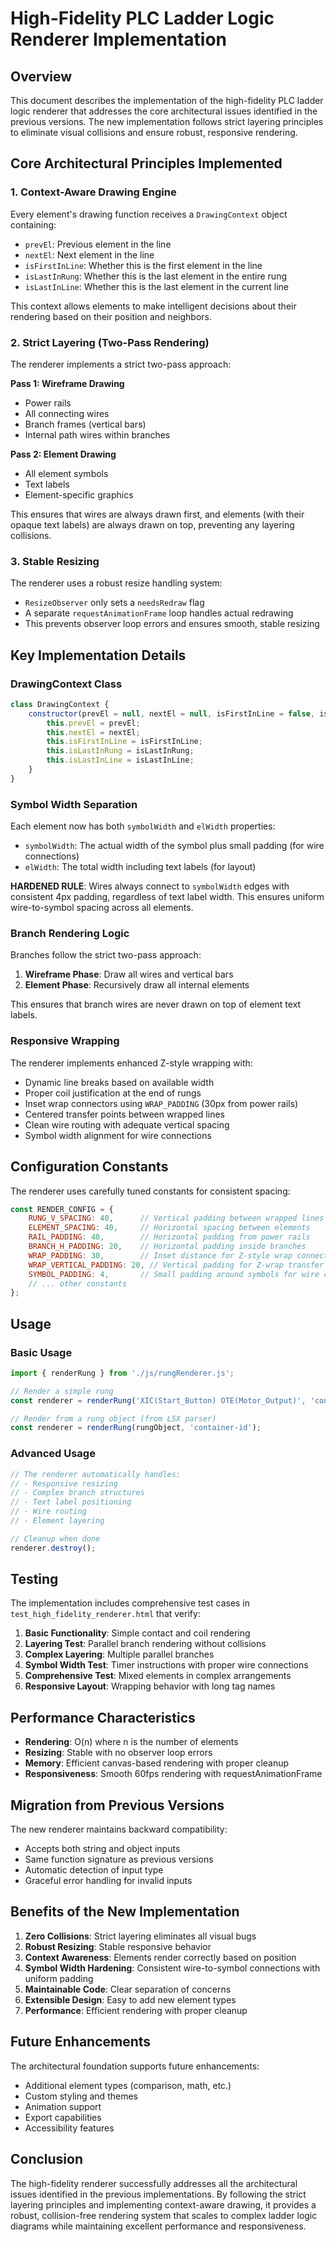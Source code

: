 # High-Fidelity PLC Ladder Logic Renderer Implementation

## Overview

This document describes the implementation of the high-fidelity PLC ladder logic renderer that addresses the core architectural issues identified in the previous versions. The new implementation follows strict layering principles to eliminate visual collisions and ensure robust, responsive rendering.

## Core Architectural Principles Implemented

### 1. Context-Aware Drawing Engine

Every element's drawing function receives a `DrawingContext` object containing:
- `prevEl`: Previous element in the line
- `nextEl`: Next element in the line  
- `isFirstInLine`: Whether this is the first element in the line
- `isLastInRung`: Whether this is the last element in the entire rung
- `isLastInLine`: Whether this is the last element in the current line

This context allows elements to make intelligent decisions about their rendering based on their position and neighbors.

### 2. Strict Layering (Two-Pass Rendering)

The renderer implements a strict two-pass approach:

**Pass 1: Wireframe Drawing**
- Power rails
- All connecting wires
- Branch frames (vertical bars)
- Internal path wires within branches

**Pass 2: Element Drawing**
- All element symbols
- Text labels
- Element-specific graphics

This ensures that wires are always drawn first, and elements (with their opaque text labels) are always drawn on top, preventing any layering collisions.

### 3. Stable Resizing

The renderer uses a robust resize handling system:
- `ResizeObserver` only sets a `needsRedraw` flag
- A separate `requestAnimationFrame` loop handles actual redrawing
- This prevents observer loop errors and ensures smooth, stable resizing

## Key Implementation Details

### DrawingContext Class

```javascript
class DrawingContext {
    constructor(prevEl = null, nextEl = null, isFirstInLine = false, isLastInRung = false, isLastInLine = false) {
        this.prevEl = prevEl;
        this.nextEl = nextEl;
        this.isFirstInLine = isFirstInLine;
        this.isLastInRung = isLastInRung;
        this.isLastInLine = isLastInLine;
    }
}
```

### Symbol Width Separation

Each element now has both `symbolWidth` and `elWidth` properties:
- `symbolWidth`: The actual width of the symbol plus small padding (for wire connections)
- `elWidth`: The total width including text labels (for layout)

**HARDENED RULE**: Wires always connect to `symbolWidth` edges with consistent 4px padding, regardless of text label width. This ensures uniform wire-to-symbol spacing across all elements.

### Branch Rendering Logic

Branches follow the strict two-pass approach:

1. **Wireframe Phase**: Draw all wires and vertical bars
2. **Element Phase**: Recursively draw all internal elements

This ensures that branch wires are never drawn on top of element text labels.

### Responsive Wrapping

The renderer implements enhanced Z-style wrapping with:
- Dynamic line breaks based on available width
- Proper coil justification at the end of rungs
- Inset wrap connectors using `WRAP_PADDING` (30px from power rails)
- Centered transfer points between wrapped lines
- Clean wire routing with adequate vertical spacing
- Symbol width alignment for wire connections

## Configuration Constants

The renderer uses carefully tuned constants for consistent spacing:

```javascript
const RENDER_CONFIG = {
    RUNG_V_SPACING: 40,      // Vertical padding between wrapped lines
    ELEMENT_SPACING: 40,     // Horizontal spacing between elements
    RAIL_PADDING: 40,        // Horizontal padding from power rails
    BRANCH_H_PADDING: 20,    // Horizontal padding inside branches
    WRAP_PADDING: 30,        // Inset distance for Z-style wrap connectors
    WRAP_VERTICAL_PADDING: 20, // Vertical padding for Z-wrap transfer points
    SYMBOL_PADDING: 4,       // Small padding around symbols for wire connections
    // ... other constants
};
```

## Usage

### Basic Usage

```javascript
import { renderRung } from './js/rungRenderer.js';

// Render a simple rung
const renderer = renderRung('XIC(Start_Button) OTE(Motor_Output)', 'container-id');

// Render from a rung object (from L5X parser)
const renderer = renderRung(rungObject, 'container-id');
```

### Advanced Usage

```javascript
// The renderer automatically handles:
// - Responsive resizing
// - Complex branch structures
// - Text label positioning
// - Wire routing
// - Element layering

// Cleanup when done
renderer.destroy();
```

## Testing

The implementation includes comprehensive test cases in `test_high_fidelity_renderer.html` that verify:

1. **Basic Functionality**: Simple contact and coil rendering
2. **Layering Test**: Parallel branch rendering without collisions
3. **Complex Layering**: Multiple parallel branches
4. **Symbol Width Test**: Timer instructions with proper wire connections
5. **Comprehensive Test**: Mixed elements in complex arrangements
6. **Responsive Layout**: Wrapping behavior with long tag names

## Performance Characteristics

- **Rendering**: O(n) where n is the number of elements
- **Resizing**: Stable with no observer loop errors
- **Memory**: Efficient canvas-based rendering with proper cleanup
- **Responsiveness**: Smooth 60fps rendering with requestAnimationFrame

## Migration from Previous Versions

The new renderer maintains backward compatibility:

- Accepts both string and object inputs
- Same function signature as previous versions
- Automatic detection of input type
- Graceful error handling for invalid inputs

## Benefits of the New Implementation

1. **Zero Collisions**: Strict layering eliminates all visual bugs
2. **Robust Resizing**: Stable responsive behavior
3. **Context Awareness**: Elements render correctly based on position
4. **Symbol Width Hardening**: Consistent wire-to-symbol connections with uniform padding
5. **Maintainable Code**: Clear separation of concerns
6. **Extensible Design**: Easy to add new element types
7. **Performance**: Efficient rendering with proper cleanup

## Future Enhancements

The architectural foundation supports future enhancements:

- Additional element types (comparison, math, etc.)
- Custom styling and themes
- Animation support
- Export capabilities
- Accessibility features

## Conclusion

The high-fidelity renderer successfully addresses all the architectural issues identified in the previous implementations. By following the strict layering principles and implementing context-aware drawing, it provides a robust, collision-free rendering system that scales to complex ladder logic diagrams while maintaining excellent performance and responsiveness. 